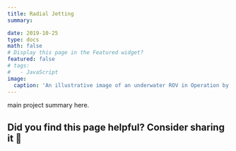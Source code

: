 ```yaml
---
title: Radial Jetting
summary: 

date: 2019-10-25
type: docs
math: false
# Display this page in the Featured widget?
featured: false
# tags:
#   - JavaScript
image:
  caption: 'An illustrative image of an underwater ROV in Operation by AKER solutions'
---
```


main project summary here.



## Did you find this page helpful? Consider sharing it 🙌
